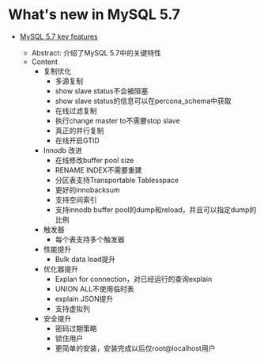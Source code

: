 # What's new in MySQL 5.7

- [MySQL 5.7 key features][1]

    - Abstract: 介绍了MySQL 5.7中的关键特性
    - Content
        * 复制优化
            - 多源复制
            - show slave status不会被阻塞
            - show slave status的信息可以在percona_schema中获取
            - 在线过滤复制
            - 执行change master to不需要stop slave
            - 真正的并行复制
            - 在线开启GTID
        * Innodb 改进
            - 在线修改buffer pool size
            - RENAME INDEX不需要重建
            - 分区表支持Transportable Tablesspace
            - 更好的innobacksum
            - 支持空间索引
            - 支持innodb buffer pool的dump和reload，并且可以指定dump的比例
        * 触发器
            - 每个表支持多个触发器
        * 性能提升
            - Bulk data load提升
        * 优化器提升
            - Explan for connection，对已经运行的查询explain
            - UNION ALL不使用临时表
            - explain JSON提升
            - 支持虚拟列
        * 安全提升
            - 密码过期策略
            - 锁住用户
            - 更简单的安装，安装完成以后仅root@localhost用户

[1]: https://www.percona.com/blog/2015/05/27/mysql-5-7-key-features/
